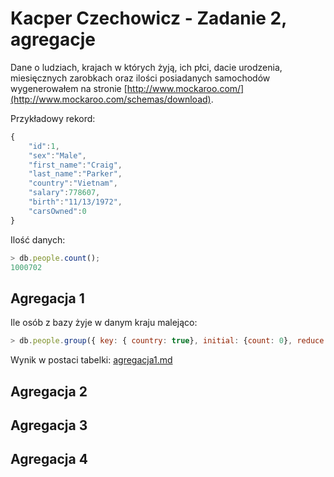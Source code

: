 # Kacper Czechowicz - Zadanie 2, agregacje

Dane o ludziach, krajach w których żyją, ich płci, dacie urodzenia, miesięcznych zarobkach oraz ilości posiadanych samochodów wygenerowałem na stronie [http://www.mockaroo.com/](http://www.mockaroo.com/schemas/download).

Przykładowy rekord:
```javascript
{
	"id":1,
	"sex":"Male",
	"first_name":"Craig",
	"last_name":"Parker",
	"country":"Vietnam",
	"salary":778607,
	"birth":"11/13/1972",
	"carsOwned":0
}
```

Ilość danych:
```javascript
> db.people.count();
1000702
```

## Agregacja 1

Ile osób z bazy żyje w danym kraju malejąco:
```javascript
> db.people.group({ key: { country: true}, initial: {count: 0}, reduce: function(doc, out) {out.count++;} }).sort(function(a,b){ return b.count - a.count; });
```
Wynik w postaci tabelki: [agregacja1.md](wyniki/agregacja1.md)


## Agregacja 2

## Agregacja 3

## Agregacja 4